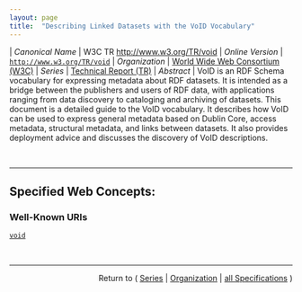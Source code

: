 ```yaml
---
layout: page
title:  "Describing Linked Datasets with the VoID Vocabulary"
---
```


| *Canonical Name* | W3C TR http://www.w3.org/TR/void
| *Online Version* | [`http://www.w3.org/TR/void`](http://www.w3.org/TR/void)
| *Organization* | [World Wide Web Consortium (W3C)](..  "List of specification series by this organization")
| *Series* | [Technical Report (TR)](.  "List of specifications in this series")
| *Abstract* | VoID is an RDF Schema vocabulary for expressing metadata about RDF datasets. It is intended as a bridge between the publishers and users of RDF data, with applications ranging from data discovery to cataloging and archiving of datasets. This document is a detailed guide to the VoID vocabulary. It describes how VoID can be used to express general metadata based on Dublin Core, access metadata, structural metadata, and links between datasets. It also provides deployment advice and discusses the discovery of VoID descriptions.

<br/>
<hr/>

## Specified Web Concepts:

### Well-Known URIs

[`void`](/concepts/well-known-uri/void "The URI /.well-known/void on any Web server is registered by this specification for a VoID description of any datasets hosted on that server. This URI may be an HTTP redirect to the location of the actual VoID file.")



<br/>
<hr/>

<p style="text-align: right">Return to ( <a href="./">Series</a> | <a href="../">Organization</a> | <a href="../../">all Specifications</a> )</p>